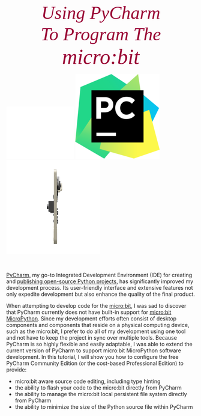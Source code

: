<div style="text-align:center;color:#990033; font-family:times, serif;font-size:3.5em">
<i>Using PyCharm</i></div>

<div style="text-align:center;color:#990033; font-family:times, serif;font-size:3.5em"><i>To Program The</i></div>

<div style="text-align:center;color:#990033; font-family:times, serif;
font-size:4.0em"><i>micro:bit</i></div>

![](./images/space.png)
![](./images/logo3.png)
![](./images/mb3.gif)

<br>

[PyCharm,](https://www.jetbrains.com/pycharm/)
my go-to Integrated Development Environment (IDE) 
for creating and [publishing open-source Python projects](https://github.com/MrYsLab), 
has significantly improved my development process. 
Its user-friendly interface and extensive features not only 
expedite development but also enhance the quality of the final product.

When attempting to develop code for the [micro:bit](http://www.microbit.org/), 
I was sad to discover that  PyCharm currently does not have built-in support 
for [micro:bit MicroPython](http://microbit-micropython.readthedocs.io/en/latest/index.html).  Since my development efforts often consist 
of desktop components and components that reside on a physical computing device,
such as the micro:bit, I prefer to do all of my development 
using one tool and not have to keep the project in sync over multiple tools. 
Because PyCharm is so highly flexible and easily adaptable, 
I was able to extend the current version of PyCharm to support 
micro:bit MicroPython software development.
In this tutorial, I will show you how to configure the free PyCharm 
Community Edition (or the cost-based Professional Edition) to provide:

* micro:bit aware source code editing, including type hinting
* the ability to flash your code to the micro:bit directly from PyCharm
* the ability to manage the micro:bit local persistent file system directly from PyCharm
* the ability to minimize the size of the Python source file within PyCharm